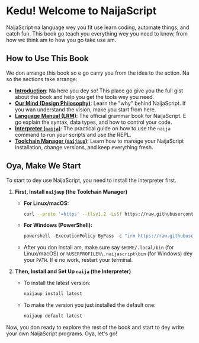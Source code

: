 # Kedu! Welcome to NaijaScript

NaijaScript na language wey you fit use learn coding, automate things, and catch fun. This book go teach you everything wey you need to know, from how we think am to how you go take use am.

## How to Use This Book

We don arrange this book so e go carry you from the idea to the action. Na so the sections take arrange:

- **[Introduction](introduction.md)**: Na here you dey so! This place go give you the full gist about the book and help you get the tools wey you need.
- **[Our Mind (Design Philosophy)](DESIGN.md)**: Learn the "why" behind NaijaScript. If you wan understand the vision, make you start from here.
- **[Language Manual (LRM)](LRM.md)**: The official grammar book for NaijaScript. E go explain the syntax, data types, and how to control your code.
- **[Interpreter (`naija`)](naija.md)**: The practical guide on how to use the `naija` command to run your scripts and use the REPL.
- **[Toolchain Manager (`naijaup`)](naijaup.md)**: Learn how to manage your NaijaScript installation, change versions, and keep everything fresh.

## Oya, Make We Start

To start to dey use NaijaScript, you need to install the interpreter first.

1. **First, Install `naijaup` (the Toolchain Manager)**

   - **For Linux/macOS:**
     ```sh
     curl --proto '=https' --tlsv1.2 -LsSf https://raw.githubusercontent.com/xosnrdev/naijascript/master/scripts/install.sh | sh
     ```
   - **For Windows (PowerShell):**
     ```powershell
     powershell -ExecutionPolicy ByPass -c "irm https://raw.githubusercontent.com/xosnrdev/naijascript/master/scripts/install.ps1 | iex"
     ```
   - After you don install am, make sure say `$HOME/.local/bin` (for Linux/macOS) or `%USERPROFILE%\.naijascript\bin` (for Windows) dey your `PATH`. If e no work, restart your terminal.

2. **Then, Install and Set Up `naija` (the Interpreter)**

   - To install the latest version:
     ```sh
     naijaup install latest
     ```
   - To make the version you just installed the default one:
     ```sh
     naijaup default latest
     ```

Now, you don ready to explore the rest of the book and start to dey write your own NaijaScript programs. Oya, let's go!
